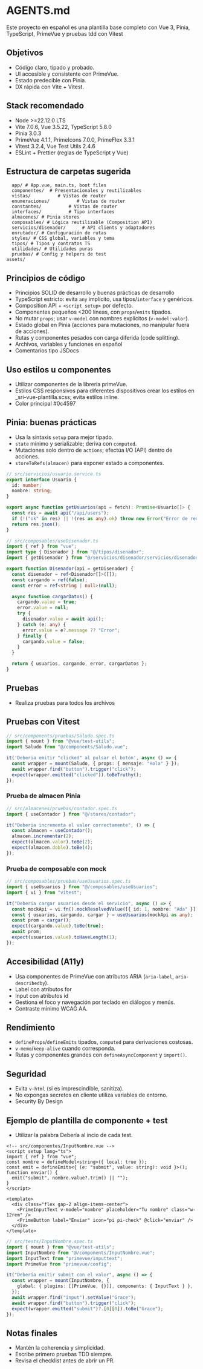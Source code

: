 # AGENTS.md

Este proyecto en español es una plantilla base completo con Vue 3, Pinia, TypeScript, PrimeVue y pruebas tdd con Vitest

## Objetivos

- Código claro, tipado y probado.
- UI accesible y consistente con PrimeVue.
- Estado predecible con Pinia.
- DX rápida con Vite + Vitest.

## Stack recomendado

- Node >=22.12.0 LTS
- Vite 7.0.6, Vue 3.5.22, TypeScript 5.8.0
- Pinia 3.0.3
- PrimeVue 4.1.1, PrimeIcons 7.0.0, PrimeFlex 3.3.1
- Vitest 3.2.4, Vue Test Utils 2.4.6
- ESLint + Prettier (reglas de TypeScript y Vue)

## Estructura de carpetas sugerida

```src/
  app/ # App.vue, main.ts, boot files
  componentes/  # Presentacionales y reutilizables
  vistas/          # Vistas de router
  enumeraciones/          # Vistas de router
  constantes/          # Vistas de router
  interfaces/          # Tipo interfaces
  almacenes/ # Pinia stores
  composables/ # Lógica reutilizable (Composition API)
  servicios/disenador/      # API clients y adaptadores
  enrutador/ # Configuración de rutas
  styles/ # CSS global, variables y tema
  tipos/ # Tipos y contratos TS
  utilidades/ # Utilidades puras
  pruebas/ # Config y helpers de test
assets/
```

## Principios de código

- Principios SOLID de desarrollo y buenas prácticas de desarrollo
- TypeScript estricto: evita `any` implícito, usa tipos/`interface` y genéricos.
- Composition API + `<script setup>` por defecto.
- Componentes pequeños <200 líneas, con `props`/`emits` tipados.
- No mutar `props`; usar `v-model` con nombres explícitos (`v-model:valor`).
- Estado global en Pinia (acciones para mutaciones, no manipular fuera de acciones).
- Rutas y componentes pesados con carga diferida (code splitting).
- Archivos, variables y funciones en español
- Comentarios tipo JSDocs

## Uso estilos u componentes

- Utilizar componentes de la libreria primeVue.
- Estilos CSS responsivos para diferentes dispositivos crear los estilos en _sri-vue-plantilla.scss; evita estilos inline.
- Color principal #0c4597

## Pinia: buenas prácticas

- Usa la sintaxis `setup` para mejor tipado.
- `state` mínimo y serializable; deriva con `computed`.
- Mutaciones solo dentro de `actions`; efectúa I/O (API) dentro de acciones.
- `storeToRefs(almacen)` para exponer estado a componentes.

```ts
// src/servicios/usuario.service.ts
export interface Usuario {
  id: number;
  nombre: string;
}

export async function getUsuarios(api = fetch): Promise<Usuario[]> {
  const res = await api("/api/users");
  if (!("ok" in res) || !(res as any).ok) throw new Error("Error de red");
  return res.json();
}

// src/composables/useDisenador.ts
import { ref } from "vue";
import type { Disenador } from "@/tipos/disenador";
import { getDisenador } from "@/servicios/disenador/servicios/disenador.service";

export function Disenador(api = getDisenador) {
  const disenador = ref<Disenador[]>([]);
  const cargando = ref(false);
  const error = ref<string | null>(null);

  async function cargarDatos() {
    cargando.value = true;
    error.value = null;
    try {
      disenador.value = await api();
    } catch (e: any) {
      error.value = e?.message ?? "Error";
    } finally {
      cargando.value = false;
    }
  }

  return { usuarios, cargando, error, cargarDatos };
}
```

## Pruebas

- Realiza pruebas para todos los archivos

## Pruebas con Vitest

```ts
// src/components/pruebas/Saludo.spec.ts
import { mount } from "@vue/test-utils";
import Saludo from "@/components/Saludo.vue";

it('Deberia emitir "clicked" al pulsar el botón', async () => {
  const wrapper = mount(Saludo, { props: { mensaje: "Hola" } });
  await wrapper.find("button").trigger("click");
  expect(wrapper.emitted("clicked")).toBeTruthy();
});
```

### Prueba de almacen Pinia

```ts
// src/almacenes/pruebas/contador.spec.ts
import { useContador } from "@/stores/contador";

it("Deberia incrementa el valor correctamente", () => {
  const almacen = useContador();
  almacen.incrementar(2);
  expect(almacen.valor).toBe(2);
  expect(almacen.doble).toBe(4);
});
```

### Prueba de composable con mock

```ts
// src/composables/pruebas/useUsuarios.spec.ts
import { useUsuarios } from "@/composables/useUsuarios";
import { vi } from "vitest";

it("Deberia cargar usuarios desde el servicio", async () => {
  const mockApi = vi.fn().mockResolvedValue([{ id: 1, nombre: "Ada" }]);
  const { usuarios, cargando, cargar } = useUsuarios(mockApi as any);
  const prom = cargar();
  expect(cargando.value).toBe(true);
  await prom;
  expect(usuarios.value).toHaveLength(1);
});
```

## Accesibilidad (A11y)

- Usa componentes de PrimeVue con atributos ARIA (`aria-label`, `aria-describedby`).
- Label con atributos for
- Input con atributos id
- Gestiona el foco y navegación por teclado en diálogos y menús.
- Contraste mínimo WCAG AA.

## Rendimiento

- `defineProps`/`defineEmits` tipados, `computed` para derivaciones costosas.
- `v-memo`/`keep-alive` cuando corresponda.
- Rutas y componentes grandes con `defineAsyncComponent` y `import()`.

## Seguridad

- Evita `v-html` (si es imprescindible, sanitiza).
- No expongas secretos en cliente utiliza variables de entorno.
- Security By Design

## Ejemplo de plantilla de componente + test

- Utilizar la palabra Debería al incio de cada test.

```vue
<!-- src/componentes/InputNombre.vue -->
<script setup lang="ts">
import { ref } from "vue";
const nombre = defineModel<string>({ local: true });
const emit = defineEmits<{ (e: "submit", value: string): void }>();
function enviar() {
  emit("submit", nombre.value?.trim() || "");
}
</script>

<template>
  <div class="flex gap-2 align-items-center">
    <PrimeInputText v-model="nombre" placeholder="Tu nombre" class="w-12rem" />
    <PrimeButton label="Enviar" icon="pi pi-check" @click="enviar" />
  </div>
</template>
```

```ts
// src/tests/InputNombre.spec.ts
import { mount } from "@vue/test-utils";
import InputNombre from "@/components/InputNombre.vue";
import InputText from "primevue/inputtext";
import PrimeVue from "primevue/config";

it("Debería emitir submit con el valor", async () => {
  const wrapper = mount(InputNombre, {
    global: { plugins: [[PrimeVue, {}]], components: { InputText } },
  });
  await wrapper.find("input").setValue("Grace");
  await wrapper.find("button").trigger("click");
  expect(wrapper.emitted("submit")?.[0][0]).toBe("Grace");
});
```

## Notas finales

- Mantén la coherencia y simplicidad.
- Escribe primero pruebas TDD siempre.
- Revisa el checklist antes de abrir un PR.
